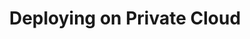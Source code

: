 ---
title: Deploying on Private Cloud
show_read_time: false
show_toc: false
canonical_url: 'https://docs.projectcalico.org/v3.5/reference/private-cloud/index'
---